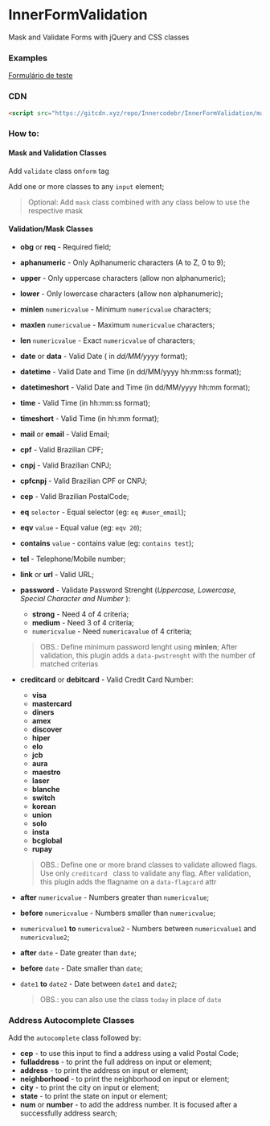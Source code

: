 # InnerFormValidation
Mask and Validate Forms with jQuery and CSS classes



### Examples

[Formulário de teste]( https://innercodebr.github.io/InnerFormValidation/TestForm )

### CDN

```html
<script src="https://gitcdn.xyz/repo/Innercodebr/InnerFormValidation/master/InnerFormValidation.js"></script>
```



### How to:

#### Mask and Validation Classes

Add  `validate` class on`form` tag

Add one or more classes to any `input` element;

> Optional: Add `mask` class combined with any class below to use the respective mask

#### Validation/Mask Classes

- **obg** or **req** - Required field;
  
- **aphanumeric** - Only Aplhanumeric characters (A to Z, 0 to 9);
  
- **upper** - Only uppercase characters (allow non alphanumeric);
  
- **lower** - Only lowercase characters (allow non alphanumeric);
  
- **minlen** `numericvalue` - Minimum `numericvalue` characters;

- **maxlen** `numericvalue` - Maximum `numericvalue` characters;

- **len** `numericvalue` - Exact `numericvalue` of characters;

- **date** or **data** - Valid Date  ( in *dd/MM/yyyy* format);

- **datetime** - Valid Date and Time (in dd/MM/yyyy hh:mm:ss format);

- **datetimeshort** - Valid Date and Time (in dd/MM/yyyy hh:mm format);

- **time** - Valid Time (in hh:mm:ss format);

- **timeshort** - Valid Time (in hh:mm format);

- **mail** or **email** - Valid Email;

- **cpf** - Valid  Brazilian CPF;

- **cnpj** - Valid Brazilian CNPJ;

- **cpfcnpj** - Valid Brazilian CPF or CNPJ;

- **cep** - Valid  Brazilian PostalCode;

- **eq** `selector` - Equal selector (eg: `eq #user_email`);

-  **eqv** `value` - Equal value (eg: `eqv 20`);

-  **contains** `value` - contains value (eg: `contains test`);
	
-  **tel** - Telephone/Mobile number;

-  **link** or **url** - Valid URL;

- **password** - Validate Password Strenght (*Uppercase, Lowercase, Special Character and Number* ):

  - **strong** - Need 4 of 4 criteria;
  - **medium** - Need 3 of 4 criteria;
  - `numericvalue` - Need `numericavalue` of 4 criteria;

  > OBS.: Define minimum password lenght using **minlen**; After validation, this plugin adds a `data-pwstrenght` with the number of matched criterias

- **creditcard** or **debitcard** - Valid Credit Card Number:

  - **visa** 
  - **mastercard**
  - **diners**
  - **amex**
  - **discover**
  - **hiper**
  - **elo**
  - **jcb**
  - **aura**
  - **maestro**
  - **laser**
  - **blanche**
  - **switch**
  - **korean**
  - **union**
  - **solo**
  - **insta**
  - **bcglobal**
  - **rupay**
  
  > OBS.: Define one or more brand classes to validate allowed flags. Use only  `creditcard ` class to validate any flag. After validation, this plugin adds the flagname on a `data-flagcard` attr
  
- **after** `numericvalue` - Numbers greater than `numericvalue`;

- **before** `numericvalue` - Numbers smaller than `numericvalue`;

- `numericvalue1` **to** `numericvalue2` - Numbers between `numericvalue1` and `numericvalue2`;

- **after** `date` - Date greater than `date`;

- **before** `date` - Date smaller than `date`;

- `date1` **to** `date2` - Date between `date1` and `date2`;

  > OBS.: you can also use the class `today` in place of `date`


### Address Autocomplete Classes

Add the  `autocomplete` class followed by:

 - **cep** - to use this input to find a address using a valid Postal Code;
 - **fulladdress** - to print the full address on input or element;
 - **address** - to print the address on input or element;
 - **neighborhood** - to print the neighborhood on input or element;
 - **city** - to print the city on input or element;
 - **state** - to print the state on input or element;
 - **num** or **number** - to add the address number. It is focused after a successfully address search;
   

